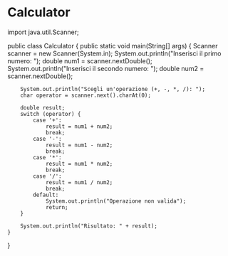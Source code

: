 # Calculator
import java.util.Scanner;

public class Calculator {
    public static void main(String[] args) {
        Scanner scanner = new Scanner(System.in);
        System.out.println("Inserisci il primo numero: ");
        double num1 = scanner.nextDouble();
        System.out.println("Inserisci il secondo numero: ");
        double num2 = scanner.nextDouble();

        System.out.println("Scegli un'operazione (+, -, *, /): ");
        char operator = scanner.next().charAt(0);

        double result;
        switch (operator) {
            case '+':
                result = num1 + num2;
                break;
            case '-':
                result = num1 - num2;
                break;
            case '*':
                result = num1 * num2;
                break;
            case '/':
                result = num1 / num2;
                break;
            default:
                System.out.println("Operazione non valida");
                return;
        }

        System.out.println("Risultato: " + result);
    }
}
